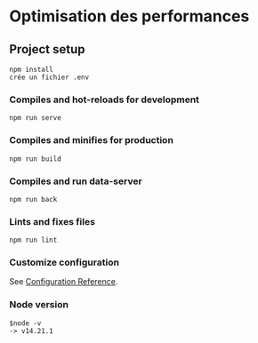 # Optimisation des performances

## Project setup
```
npm install
crée un fichier .env
```

### Compiles and hot-reloads for development
```
npm run serve
```

### Compiles and minifies for production
```
npm run build
```

### Compiles and run data-server
```
npm run back
```

### Lints and fixes files
```
npm run lint
```

### Customize configuration
See [Configuration Reference](https://cli.vuejs.org/config/).

### Node version
```
$node -v 
-> v14.21.1
```